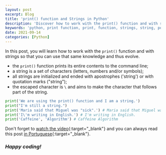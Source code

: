 ```yaml
---
layout: post
excerpt: Blog
title: 'print() function and Strings in Python'
description: 'Discover how to work with the print() function and with strings in the Python programming language. Get answers to your questions with the theory and examples presented.'
keywords: 'python, print function, print, function, strings, string, post'
date: 2021-09-14
categories: [Python]
---
```


In this post, you will learn how to work with the `print()` function and with strings so that you can use that same knowledge and thus evolve.

- the `print()` function prints its entire contents to the command line;
- a string is a set of characters (letters, numbers and/or symbols);
- all strings are initialized and ended with apostrophes ('string') or with quotation marks ("string");
- the escaped character is `\` and aims to make the character that follows part of the string.

```python
print('We are using the print() function and I am a string.')
print("I'm still a string.")
print('Maria said that Miguel was "sick".') # Maria said that Miguel was "sick".
print('I\'m writing in English.') # I'm writing in English.
print('Caffeine', 'Algorithm') # Caffeine Algorithm
```

Don't forget to [watch the vídeo](https://youtu.be/8lP9h4gaKYA){:target="\_blank"} and you can always read this post [in Portuguese](https://caffeinealgorithm.com/blog/20210914/funcao-print-e-strings-em-python/){:target="\_blank"}.

### _Happy coding!_

